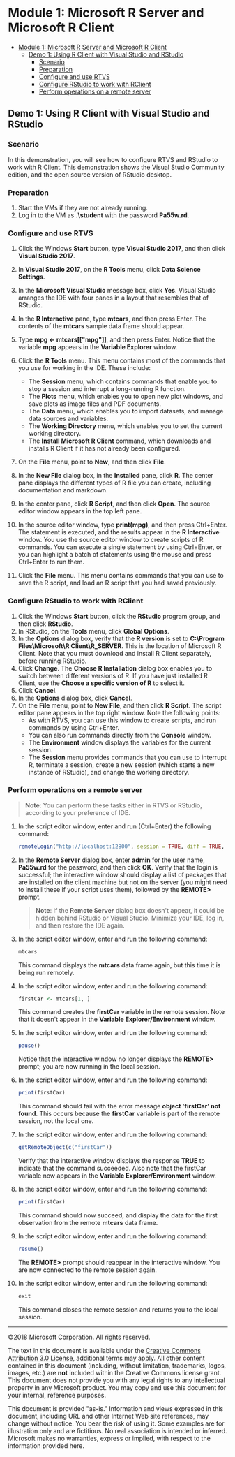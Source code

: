 # Module 1: Microsoft R Server and Microsoft R Client

- [Module 1: Microsoft R Server and Microsoft R Client](#module-1-microsoft-r-server-and-microsoft-r-client)
    - [Demo 1: Using R Client with Visual Studio and RStudio](#demo-1-using-r-client-with-visual-studio-and-rstudio)
        - [Scenario](#scenario)
        - [Preparation](#preparation)
        - [Configure and use RTVS](#configure-and-use-rtvs)
        - [Configure RStudio to work with RClient](#configure-rstudio-to-work-with-rclient)
        - [Perform operations on a remote server](#perform-operations-on-a-remote-server)

## Demo 1: Using R Client with Visual Studio and RStudio

### Scenario

In this demonstration, you will see how to configure RTVS and RStudio to work with R Client. This demonstration shows the Visual Studio Community edition, and the open source version of RStudio desktop.

### Preparation

1. Start the VMs if they are not already running. 
2. Log in to the  VM as **.\\student** with the password **Pa55w.rd**.

### Configure and use RTVS

1. Click the Windows **Start** button, type **Visual Studio 2017**, and then click **Visual Studio 2017**.
2. In **Visual Studio 2017**, on the **R Tools** menu, click **Data Science Settings**.
3. In the **Microsoft Visual Studio** message box, click **Yes**. Visual Studio arranges the IDE with four panes in a layout that resembles that of RStudio.
4. In the **R Interactive** pane, type **mtcars**, and then press Enter. The contents of the **mtcars** sample data frame should appear.
5. Type **mpg <- mtcars[["mpg"]]**, and then press Enter. Notice that the variable **mpg** appears in the **Variable Explorer** window.
6. Click the **R Tools** menu. This menu contains most of the commands that you use for working in the IDE. These include:
    - The **Session** menu, which contains commands that enable you to stop a session and interrupt a long-running R function.
    - The **Plots** menu, which enables you to open new plot windows, and save plots as image files and PDF documents.
    - The **Data** menu, which enables you to import datasets, and manage data sources and variables.
    - The **Working Directory** menu, which enables you to set the current working directory.
    - The **Install Microsoft R Client** command, which downloads and installs R Client if it has not already been configured.
  
7. On the **File** menu, point to **New**, and then click **File**.
8. In the **New File** dialog box, in the **Installed** pane, click **R**. The center pane displays the different types of R file you can create, including documentation and markdown.
9. In the center pane, click **R Script**, and then click **Open**. The source editor window appears in the top left pane.
10. In the source editor window, type **print(mpg)**, and then press Ctrl+Enter. The statement is executed, and the results appear in the **R Interactive** window. You use the source editor window to create scripts of R commands. You can execute a single statement by using Ctrl+Enter, or you can highlight a batch of statements using the mouse and press Ctrl+Enter to run them.
11. Click the **File** menu. This menu contains commands that you can use to save the R script, and load an R script that you had saved previously.

### Configure RStudio to work with RClient

1. Click the Windows **Start** button, click the **RStudio** program group, and then click **RStudio**.
2. In RStudio, on the **Tools** menu, click **Global Options**.
3. In the **Options** dialog box, verify that the **R version** is set to **C:\\Program Files\\Microsoft\\R Client\\R_SERVER**. This is the location of Microsoft R Client. Note that you must download and install R Client separately, before running RStudio.
4. Click **Change**. The **Choose R Installation** dialog box enables you to switch between different versions of R. If you have just installed R Client, use the **Choose a specific version of R** to select it. 
5. Click **Cancel**.
6. In the **Options** dialog box, click **Cancel**.
7. On the **File** menu, point to **New File**, and then click **R Script**. The script editor pane appears in the top right window. Note the following points:
    - As with RTVS, you can use this window to create scripts, and run commands by using Ctrl+Enter.
    - You can also run commands directly from the **Console** window.
    - The **Environment** window displays the variables for the current session.
    - The **Session** menu provides commands that you can use to interrupt R, terminate a session, create a new session (which starts a new instance of RStudio), and change the working directory.

### Perform operations on a remote server

> **Note**: You can perform these tasks either in RTVS or RStudio, according to your preference of IDE.

1. In the script editor window, enter and run (Ctrl+Enter) the following command:

    ```R
    remoteLogin("http://localhost:12800", session = TRUE, diff = TRUE, commandline = TRUE)
    ```

2. In the **Remote Server** dialog box, enter **admin** for the user name, **Pa55w.rd** for the password, and then click **OK**. Verify that the login is successful; the interactive window should display a list of packages that are installed on the client machine but not on the server (you might need to install these if your script uses them), followed by the **REMOTE>** prompt.

    > **Note**: If the **Remote Server** dialog box doesn't appear, it could be hidden behind RStudio or Visual Studio. Minimize your IDE, log in, and then restore the IDE again.

3. In the script editor window, enter and run the following command:

    ```R
    mtcars
    ```

    This command displays the **mtcars** data frame again, but this time it is being run remotely.

4. In the script editor window, enter and run the following command:

    ```R
    firstCar <- mtcars[1, ]
    ```

    This command creates the **firstCar** variable in the remote session. Note that it doesn't appear in the **Variable Explorer/Environment** window.

5. In the script editor window, enter and run the following command:

    ```R
    pause()
    ```

    Notice that the interactive window no longer displays the **REMOTE>** prompt; you are now running in the local session.

6. In the script editor window, enter and run the following command:

    ```R
    print(firstCar)
    ```

    This command should fail with the error message **object 'firstCar' not found**. This occurs because the **firstCar** variable is part of the remote session, not the local one.

7. In the script editor window, enter and run the following command:

    ```R
    getRemoteObject(c("firstCar"))
    ```

    Verify that the interactive window displays the response **TRUE** to indicate that the command succeeded. Also note that the firstCar variable now appears in the **Variable Explorer/Environment** window.

8. In the script editor window, enter and run the following command:

    ```R
    print(firstCar)
    ```

    This command should now succeed, and display the data for the first observation from the remote **mtcars** data frame.

9.  In the script editor window, enter and run the following command:

    ```R
    resume()
    ```

    The **REMOTE>** prompt should reappear in the interactive window. You are now connected to the remote session again.

10. In the script editor window, enter and run the following command:

    ```R
    exit
    ```

    This command closes the remote session and returns you to the local session.

---

©2018 Microsoft Corporation. All rights reserved.

The text in this document is available under the [Creative Commons Attribution 3.0 License](https://creativecommons.org/licenses/by/3.0/legalcode), additional terms may apply. All other content contained in this document (including, without limitation, trademarks, logos, images, etc.) are **not** included within the Creative Commons license grant. This document does not provide you with any legal rights to any intellectual property in any Microsoft product. You may copy and use this document for your internal, reference purposes.

This document is provided "as-is." Information and views expressed in this document, including URL and other Internet Web site references, may change without notice. You bear the risk of using it. Some examples are for illustration only and are fictitious. No real association is intended or inferred. Microsoft makes no warranties, express or implied, with respect to the information provided here.